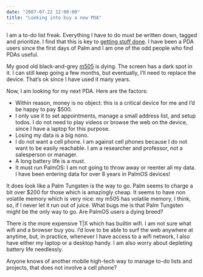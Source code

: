 ```yaml
---
date: "2007-07-22 12:00:00"
title: "Looking into buy a new PDA"
---
```




I am a to-do list freak. Everything I have to do must be written down, tagged and prioritize. I find that this is key to [getting stuff done](http://rcm.amazon.com/e/cm?t=daniellemires-20&amp;o=1&amp;p=8&amp;l=as1&amp;asins=0142000280&amp;fc1=000000&amp;IS2=1&amp;lt1=_blank&amp;lc1=0000FF&amp;bc1=000000&amp;bg1=FFFFFF&amp;f=ifr). I have been a PDA users since the first days of Palm and I am one of the odd people who find PDAs useful.

My good old black-and-grey [m505](https://en.wikipedia.org/wiki/Palm_m500_series) is dying. The screen has a dark spot in it. I can still keep going a few months, but eventually, I&rsquo;ll need to replace the device. That&rsquo;s ok since I have used it many years.

Now, I am looking for my next PDA. Here are the factors:

- Within reason, money is no object: this is a critical device for me and I&rsquo;d be happy to pay $500.
- I only use it to set appointments, manage a small address list, and setup todos. I do not need to play videos or browse the web on the device, since I have a laptop for this purpose.
- Losing my data is a big nono.
- I do not want a cell phone. I am against cell phones because I do not want to be easily reachable. I am a researcher and professor, not a salesperson or manager.
- A long battery life is a must. 
- It must run PalmOS: I am not going to throw away or reenter all my data. I have been entering data for over 8 years in PalmOS devices!


It does look like a Palm Tungsten is the way to go. Palm seems to charge a bit over $200 for those which is amazingly cheap. It seems to have non volatile memory which is very nice: my m505 has volatile memory, I think, so, if I never let it run out of juice. What bugs me is that Palm Tungsten might be the only way to go. Are PalmOS users a dying breed?

There is the more expensive T|X which has builtin wifi. I am not sure what wifi and a browser buy you. I&rsquo;d love to be able to surf the web anywhere at anytime, but, in practice, whenever I have access to a wifi network, I also have either my laptop or a desktop handy. I am also worry about depleting battery life needlessly.

Anyone knows of another mobile high-tech way to manage to-do lists and projects, that does not involve a cell phone?

